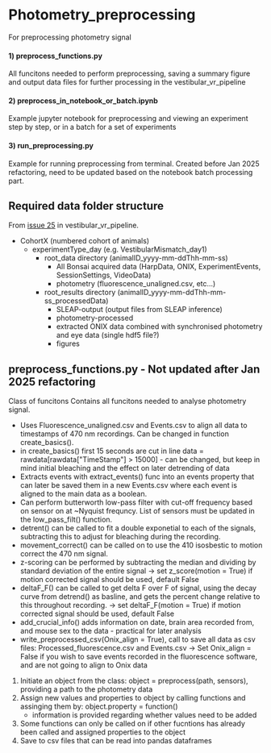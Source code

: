 # Photometry_preprocessing
 For preprocessing photometry signal
 #### 1) preprocess_functions.py 
 All funcitons needed to perform preprocessing, saving a summary figure and output data files for further processing in the vestibular_vr_pipeline
 #### 2) preprocess_in_notebook_or_batch.ipynb 
 Example jupyter notebook for preprocessing and viewing an experiment step by step, or in a batch for a set of experiments 
 #### 3) run_preprocessing.py
 Example for running preprocessing from terminal. Created before Jan 2025 refactoring, need to be updated based on the notebook batch processing part.

## Required data folder structure
From [issue 25](https://github.com/ikharitonov/vestibular_vr_pipeline/issues/25) in vestibular_vr_pipeline. 
- CohortX (numbered cohort of animals) 
  - experimentType_day (e.g. VestibularMismatch_day1)
    - root_data directory (animalID_yyyy-mm-ddThh-mm-ss)
      - All Bonsai acquired data (HarpData, ONIX, ExperimentEvents, SessionSettings, VideoData)
      - photometry (fluorescence_unaligned.csv, etc...)
     - root_results directory (animalID_yyyy-mm-ddThh-mm-ss_processedData)
       - SLEAP-output (output files from SLEAP inference) 
       - photometry-processed 
       - extracted ONIX data combined with synchronised photometry and eye data (single hdf5 file?)
       - figures 

## preprocess_functions.py - Not updated after Jan 2025 refactoring 
  Class of funcitons 
  Contains all funcitons needed to analyse photometry signal.
  - Uses Fluorescence_unaligned.csv and Events.csv to align all data to timestamps of 470 nm recordings. Can be changed in function create_basics().
  - in create_basics() first 15 seconds are cut in line data = rawdata[rawdata["TimeStamp"] > 15000]  - can be changed, but keep in mind initial bleaching and the effect on later detrending of data
  - Extracts events with extract_events() func into an events property that can later be saved them in a new Events.csv where each event is aligned to the main data as a boolean.
  - Can perform butterworth low-pass filter with cut-off frequency based on sensor on at ~Nyquist frequncy. List of sensors must be updated in the low_pass_filt() function.
  - detrent() can be called to fit a double exponetial to each of the signals, subtracting this to adjust for bleaching during the recording.
  - movement_correct() can be called on to use the 410 isosbestic to motion correct the 470 nm signal.
  - z-scoring can be performed by subtracting the median and dividing by standard deviation of the entire signal 
    -> set z_score(motion = True) if motion corrected signal should be used, default False
  - deltaF_F() can be called to get delta F over F of  signal, using the decay curve from detrend() as basline, and gets the percent change relative to this throughout recording.
    -> set deltaF_F(motion = True) if motion corrected signal should be used, default False
  - add_crucial_info() adds information on date, brain area recorded from, and mouse sex to the data - practical for later analysis
  - write_preprocessed_csv(Onix_align = True), call to save all data as csv files: Processed_fluorescence.csv and Events.csv
    -> Set Onix_align = False if you wish to save events recorded in the fluorescence software, and are not going to align to Onix data
    

  1) Initiate an object from the class: object = preprocess(path, sensors), providing a path to the photometry data
  2) Assign new values and properties to object by calling functions and assinging them by: object.property = function()
      - information is provided regarding whether values need to be added
  3) Some functions can only be called on if other fucntions has already been called and assigned properties to the object
  4) Save to csv files that can be read into pandas dataframes
     
